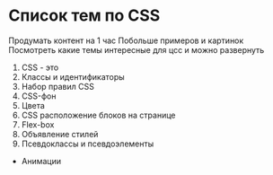 # Список тем по CSS

Продумать контент на 1 час 
Побольше примеров и картинок
Посмотреть какие темы интересные для цсс и можно развернуть


1. CSS - это
2. Классы и идентификаторы
3. Набор правил CSS
4. CSS-фон
5. Цвета
6. CSS расположение блоков на странице
7. Flex-box
8. Объявление стилей
9. Псевдоклассы и псевдоэлементы


- Анимации 
